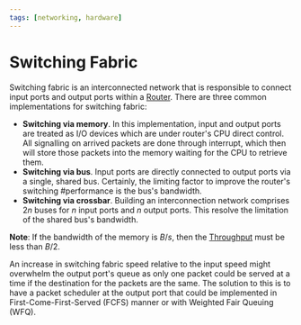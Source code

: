 ```yaml
---
tags: [networking, hardware]
---
```


# Switching Fabric

Switching fabric is an interconnected network that is responsible to connect
input ports and output ports within a [Router](202207061800.md). There are three
common implementations for switching fabric:
- **Switching via memory**. In this implementation, input and output ports are
  treated as I/O devices which are under router's CPU direct control. All
  signalling on arrived packets are done through interrupt, which then will
  store those packets into the memory waiting for the CPU to retrieve them.
- **Switching via bus**. Input ports are directly connected to output ports via
  a single, shared bus. Certainly, the limiting factor to improve the router's
  switching #performance is the bus's bandwidth.
- **Switching via crossbar**. Building an interconnection network comprises $2n$
  buses for $n$ input ports and $n$ output ports. This resolve the limitation of
  the shared bus's bandwidth.

**Note**: If the bandwidth of the memory is $B/s$, then the
[Throughput](202304111957.md) must be less than $B/2$.

An increase in switching fabric speed relative to the input speed might
overwhelm the output port's queue as only one packet could be served at a time
if the destination for the packets are the same. The solution to this is to have
a packet scheduler at the output port that could be implemented in
First-Come-First-Served (FCFS) manner or with Weighted Fair Queuing (WFQ).
